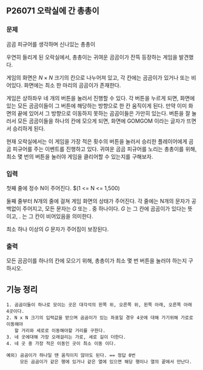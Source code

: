 ## P26071 오락실에 간 총총이

### 문제
곰곰 피규어를 생각하며 신나있는 총총이

우연히 들리게 된 오락실에서, 총총이는 귀여운 곰곰이가 잔뜩 등장하는 게임을 발견했다.

게임의 화면은 $N \times N$ 크기의 칸으로 나누어져 있고, 각 칸에는 곰곰이가 있거나 또는 비어있다. 화면에는 최소 한 마리의 곰곰이가 존재한다.

게임은 상하좌우 네 개의 버튼을 눌러서 진행할 수 있다. 각 버튼을 누르게 되면, 화면에 있는 모든 곰곰이들이 그 버튼에 해당하는 방향으로 한 칸 움직이게 된다. 만약 이미 화면의 끝에 있어서 그 방향으로 이동하지 못하는 곰곰이들은 가만히 있는다. 버튼을 잘 눌러서 모든 곰곰이들을 하나의 칸에 모으게 되면, 화면에 GOMGOM 이라는 글자가 뜨면서 승리하게 된다.

현재 오락실에서는 이 게임을 가장 적은 횟수의 버튼을 눌러서 승리한 플레이어에게 곰곰 피규어를 주는 이벤트를 진행하고 있다. 귀여운 곰곰 피규어를 노리는 총총이를 위해, 최소 몇 번의 버튼을 눌러야 게임을 클리어할 수 있는지를 구해보자.

### 입력
첫째 줄에 정수 N이 주어진다. $(1 <= N <= 1,500)

둘째 줄부터 $N$개의 줄에 걸쳐 게임 화면의 상태가 주어진다. 각 줄에는 N개의 문자가 공백없이 주어지고, 모든 문자는 $G$ 또는 $.$ 중 하나이다. $G$ 는 그 칸에 곰곰이가 있다는 뜻이고, $.$ 는 그 칸이 비어있음을 의미한다.

최소 하나 이상의 $G$ 문자가 주어짐이 보장된다.

### 출력
모든 곰곰이를 하나의 칸에 모으기 위해, 총총이가 최소 몇 번 버튼을 눌러야 하는지 구하시오.

## 기능 정리
    1. 곰곰이들이 하나로 모이는 곳은 대각석의 왼쪽 위, 오른쪽 위, 왼쪽 아래, 오른쪽 아래 4곳이다.
    2. N x N 크기의 입력값을 받으며 곰곰이가 있는 좌표일 경우 4곳에 대해 가기위해 가로로 이동해야
       할 거리와 세로로 이동해야할 거리를 구한다.
    3. 네 곳에대해 가장 오래걸리는 가로, 세로 길이 더한다.
    4. 네 곳 중 가장 적은 이동인 곳이 최소 이동 이다.

```
예외) 곰곰이가 하나일 땐 움직이지 않아도 된다. == 정답 0번
     모든 곰곰이가 같은 행에 있거나 같은 열에 있으면 해당 행이나 열의 끝에서 만난다.
```
  